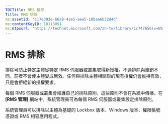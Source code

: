 ```yaml
---
TOCTitle: RMS 排除
Title: RMS 排除
ms:assetid: 'c17e393e-b6a9-4ae5-aee5-18baa6b32d4d'
ms:contentKeyID: 18113091
ms:mtpsurl: 'https://technet.microsoft.com/zh-tw/library/Cc747656(v=WS.10)'
---
```


RMS 排除
========

排除可防止特定主體從特定 RMS 伺服器或叢集取得新授權。不過排除與撤銷不同，前者不會使主體變成無效。任何與排除主體相關聯的現有授權仍會維持有效，只是會拒絕新的授權要求。

每個 RMS 伺服器或叢集會維護自己的排除原則，這些原則不會在系統中傳播。在 **\[RMS 管理\]** 網站中，系統管理員可為每個 RMS 伺服器或叢集設定排除原則。

系統管理員可以排除以主體為基礎的 Lockbox 版本、Windows 版本、權限帳號憑證或 RMS 相容應用程式。